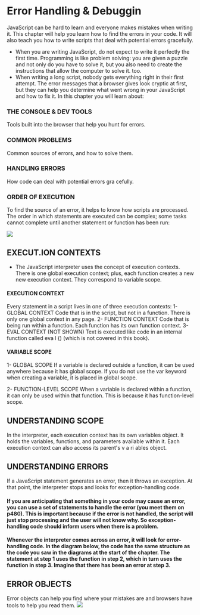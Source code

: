 # Error Handling & Debuggin

JavaScript can be hard to learn and everyone makes mistakes when writing it. This chapter will help you learn how to find the errors in your code. It will also teach you how to write scripts that deal with potential errors gracefully.

* When you are writing JavaScript, do not expect to write it perfectly the first time. Programming is like problem solving: you are given a puzzle and not only do you have to solve it, but you also need to create the instructions that allow the computer to solve it. too.
*  When writing a long script, nobody gets everything right in their first attempt. The error messages that a browser gives look cryptic at first, but they can help you determine what went wrong in your JavaScript and how to fix it. In this chapter you will learn about:

### THE CONSOLE & DEV TOOLS
Tools built into the browser that help you hunt for errors.
### COMMON PROBLEMS
Common sources of errors, and how to solve them.
### HANDLING ERRORS
How code can deal with potential errors gra cefully.

### ORDER OF EXECUTION
To find the source of an error, it helps to know how scripts are processed. The order in which statements are executed can be complex; some tasks cannot complete until another statement or function has been run:

![](https://th.bing.com/th/id/R.5f12c7d37753294c61bf18f17ae19817?rik=IpnKLuH19Un0Iw&pid=ImgRaw)

## EXECUT.ION CONTEXTS

* The JavaScript interpreter uses the concept of execution contexts. There is one global execution context; plus, each function creates a new new execution context. They correspond to variable scope.

#### EXECUTION CONTEXT
 Every statement in a script lives in one of three execution contexts:
 1- GLOBAL CONTEXT
 Code that is in the script, but not in a function. There is only one global context in any page.
 2- FUNCTION CONTEXT
 Code that is being run within a function. Each function has its own function context.
 3- EVAL CONTEXT (NOT SHOWN)
 Text is executed like code in an internal function called eva l {) (which is not covered in this book).
 
 #### VARIABLE SCOPE
 1- GLOBAL SCOPE
 If a variable is declared outside a function, it can be used anywhere because it has global scope. If you do not use the var keyword when creating a variable, it is placed in global scope.
 
 2- FUNCTION-LEVEL SCOPE
When a variable is declared within a function, it can only be used within that function. This is because it has function-level scope.

## UNDERSTANDING SCOPE
In the interpreter, each execution context has its own variables object. It holds the variables, functions, and parameters available within it. Each execution context can also access its parent's v a ri ables object.


## UNDERSTANDING ERRORS

If a JavaScript statement generates an error, then it throws an exception. At that point, the interpreter stops and looks for exception-handling code.

#### If you are anticipating that something in your code may cause an error, you can use a set of statements to handle the error (you meet them on p480). This is important because if the error is not handled, the script will just stop processing and the user will not know why. So exception-handling code should inform users when there is a problem.

#### Whenever the interpreter comes across an error, it will look for error-handling code. In the diagram below, the code has the same structure as the code you saw in the diagrams at the start of the chapter. The statement at step 1 uses the function in step 2, which in turn uses the function in step 3. Imagine that there has been an error at step 3.

## ERROR OBJECTS
Error objects can help you find where your mistakes are and browsers have tools to help you read them.
![](https://th.bing.com/th/id/R.fb2232de8e7d1cc562280bde8b3d02dd?rik=fDKLU8fDq1xj%2bQ&pid=ImgRaw)
